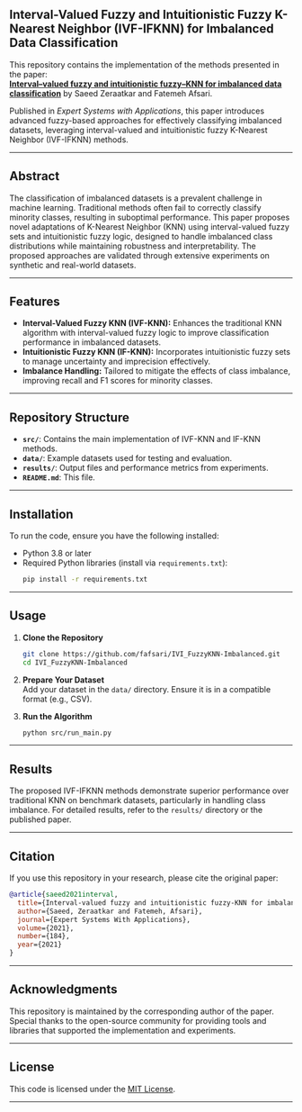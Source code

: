 ## Interval-Valued Fuzzy and Intuitionistic Fuzzy K-Nearest Neighbor (IVF-IFKNN) for Imbalanced Data Classification  

This repository contains the implementation of the methods presented in the paper:  
**[Interval–valued fuzzy and intuitionistic fuzzy–KNN for imbalanced data classification](https://www.sciencedirect.com/science/article/pii/S0957417421009209)** by Saeed Zeraatkar and Fatemeh Afsari.  

Published in *Expert Systems with Applications*, this paper introduces advanced fuzzy-based approaches for effectively classifying imbalanced datasets, leveraging interval-valued and intuitionistic fuzzy K-Nearest Neighbor (IVF-IFKNN) methods.  

---

## Abstract  

The classification of imbalanced datasets is a prevalent challenge in machine learning. Traditional methods often fail to correctly classify minority classes, resulting in suboptimal performance. This paper proposes novel adaptations of K-Nearest Neighbor (KNN) using interval-valued fuzzy sets and intuitionistic fuzzy logic, designed to handle imbalanced class distributions while maintaining robustness and interpretability. The proposed approaches are validated through extensive experiments on synthetic and real-world datasets.  

---

## Features  

- **Interval-Valued Fuzzy KNN (IVF-KNN):** Enhances the traditional KNN algorithm with interval-valued fuzzy logic to improve classification performance in imbalanced datasets.  
- **Intuitionistic Fuzzy KNN (IF-KNN):** Incorporates intuitionistic fuzzy sets to manage uncertainty and imprecision effectively.  
- **Imbalance Handling:** Tailored to mitigate the effects of class imbalance, improving recall and F1 scores for minority classes.  

---

## Repository Structure  

- **`src/`**: Contains the main implementation of IVF-KNN and IF-KNN methods.  
- **`data/`**: Example datasets used for testing and evaluation.
- **`results/`**: Output files and performance metrics from experiments.  
- **`README.md`**: This file.  

---

## Installation  

To run the code, ensure you have the following installed:  

- Python 3.8 or later  
- Required Python libraries (install via `requirements.txt`):  
  ```bash  
  pip install -r requirements.txt  
  ```  

---

## Usage  

1. **Clone the Repository**  
   ```bash  
   git clone https://github.com/fafsari/IVI_FuzzyKNN-Imbalanced.git  
   cd IVI_FuzzyKNN-Imbalanced 
   ```  

2. **Prepare Your Dataset**  
   Add your dataset in the `data/` directory. Ensure it is in a compatible format (e.g., CSV).  

3. **Run the Algorithm**  
   ```bash  
   python src/run_main.py   
   ``` 

---

## Results  

The proposed IVF-IFKNN methods demonstrate superior performance over traditional KNN on benchmark datasets, particularly in handling class imbalance. For detailed results, refer to the `results/` directory or the published paper.  

---

## Citation  

If you use this repository in your research, please cite the original paper:  

```bibtex  
@article{saeed2021interval,
  title={Interval-valued fuzzy and intuitionistic fuzzy-KNN for imbalanced data classification [J]},
  author={Saeed, Zeraatkar and Fatemeh, Afsari},
  journal={Expert Systems With Applications},
  volume={2021},
  number={184},
  year={2021}
}  
```  

---

## Acknowledgments  

This repository is maintained by the corresponding author of the paper. Special thanks to the open-source community for providing tools and libraries that supported the implementation and experiments.  

---

## License  

This code is licensed under the [MIT License](LICENSE).  

---  
